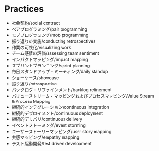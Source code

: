 # Practices

* 社会契約/social contract
* ペアプログラミング/pair programming
* モブプログラミング/mob programming
* 振り返りの実施/conducting retrospectives
* 作業の可視化/visualizing work
* チーム感情の評価/assessing team sentiment
* インパクトマッピング/impact mapping
* スプリントプランニング/sprint planning
* 毎日スタンドアップ・ミーティング/daily standup
* ショーケース/showcase
* 振り返り/retrospective
* バックログ・リファインメント/backlog refinement
* バリューストリーム・マッピングおよびプロセスマッピング/Value Stream & Process Mapping
* 継続的インテグレーション/continuous integration
* 継続的デプロイメント/continuous deployment
* 継続的デリバリ/continuous delivery
* イベントストーミング/event storming
* ユーザーストーリーマッピング/user story mapping
* 共感マッピング/empathy mapping
* テスト駆動開発/test driven development

